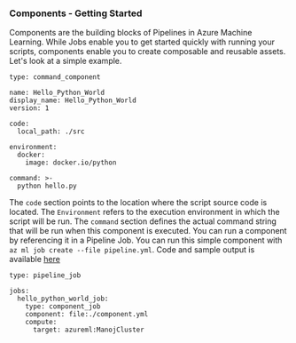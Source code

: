 
### Components - Getting Started

Components are the building blocks of Pipelines in Azure Machine Learning. While Jobs enable you to get started quickly with running your scripts, components enable you to create composable and reusable assets. Let's look at a simple example.

```
type: command_component

name: Hello_Python_World
display_name: Hello_Python_World
version: 1

code:
  local_path: ./src

environment:
  docker:
    image: docker.io/python

command: >-
  python hello.py
```

The `code` section points to the location where the script source code is located. The `Environment` refers to the execution environment in which the script will be run. The `command` section defines the actual command string that will be run when this component is executed. You can run a component by referencing it in a Pipeline Job. You can run this simple component with `az ml job create --file pipeline.yml`. Code and sample output is available [here](https://github.com/ManojBableshwar/AzureML/blob/master/samples/2a_basic_component)

```
type: pipeline_job

jobs:
  hello_python_world_job:
    type: component_job
    component: file:./component.yml
    compute:
      target: azureml:ManojCluster
```


